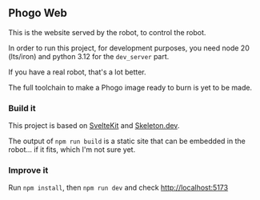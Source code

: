 ## Phogo Web

This is the website served by the robot, to control the robot.

In order to run this project, for development purposes, you need node 20 (lts/iron) and python 3.12 for the `dev_server` part.

If you have a real robot, that's a lot better.

The full toolchain to make a Phogo image ready to burn is yet to be made.

### Build it

This project is based on [SvelteKit](https://kit.svelte.dev) and [Skeleton.dev](https://skeleton.dev).

The output of `npm run build` is a static site that can be embedded in the robot... if it fits, which I'm not sure yet.

### Improve it

Run `npm install`, then `npm run dev` and check [http://localhost:5173](http://localhost:5173)
